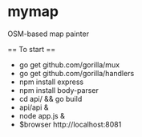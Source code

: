 # mymap
OSM-based map painter

== To start ==

* go get github.com/gorilla/mux
* go get github.com/gorilla/handlers
* npm install express
* npm install body-parser
* cd api/ && go build
* api/api &
* node app.js &
* $browser http://localhost:8081
